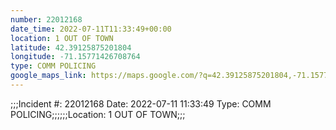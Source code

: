 ```yaml
---
number: 22012168
date_time: 2022-07-11T11:33:49+00:00
location: 1 OUT OF TOWN
latitude: 42.39125875201804
longitude: -71.15771426708764
type: COMM POLICING
google_maps_link: https://maps.google.com/?q=42.39125875201804,-71.15771426708764
---
```


;;;Incident #: 22012168  Date: 2022-07-11 11:33:49   Type: COMM POLICING;;;;;;Location: 1 OUT OF TOWN;;;
